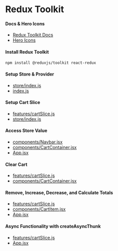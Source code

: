 # Redux Toolkit


#### Docs & Hero Icons

- [Redux Toolkit Docs](https://redux-toolkit.js.org/introduction/getting-started)
- [Hero Icons](https://heroicons.com/)


#### Install Redux Toolkit

```sh
npm install @reduxjs/toolkit react-redux
```


#### Setup Store & Provider

- [store/index.js](https://github.com/whoinlee/React_ReduxToolkit/blob/main/src/store/index.js)
- [index.js](https://github.com/whoinlee/React_ReduxToolkit/blob/main/src/index.js)


#### Setup Cart Slice

- [features/cartSlice.js](https://github.com/whoinlee/React_ReduxToolkit/blob/main/src/features/cartSlice.js)
- [store/index.js](https://github.com/whoinlee/React_ReduxToolkit/blob/main/src/store/index.js)


#### Access Store Value

- [components/Navbar.jsx](https://github.com/whoinlee/React_ReduxToolkit/blob/main/src/components/Navbar.jsx)
- [components/CartContainer.jsx](https://github.com/whoinlee/React_ReduxToolkit/blob/main/src/components/CartContainer.jsx)
- [App.jsx](https://github.com/whoinlee/React_ReduxToolkit/blob/main/src/App.jsx)


#### Clear Cart

- [features/cartSlice.js](https://github.com/whoinlee/React_ReduxToolkit/blob/main/src/features/cartSlice.js)
- [components/CartContainer.jsx](https://github.com/whoinlee/React_ReduxToolkit/blob/main/src/components/CartContainer.jsx)


#### Remove, Increase, Decrease, and Calculate Totals

- [features/cartSlice.js](https://github.com/whoinlee/React_ReduxToolkit/blob/main/src/features/cartSlice.js)
- [components/CartItem.jsx](https://github.com/whoinlee/React_ReduxToolkit/blob/main/src/components/CartItem.jsx)
- [App.jsx](https://github.com/whoinlee/React_ReduxToolkit/blob/main/src/App.jsx)


#### Async Functionality with createAsyncThunk

- [features/cartSlice.js](https://github.com/whoinlee/React_ReduxToolkit/blob/main/src/features/cartSlice.js)
- [App.jsx](https://github.com/whoinlee/React_ReduxToolkit/blob/main/src/App.jsx)
